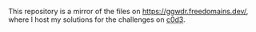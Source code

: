 This repository is a mirror of the files on https://ggwdr.freedomains.dev/, where I host my solutions for the challenges on [c0d3](https://www.c0d3.com/).
